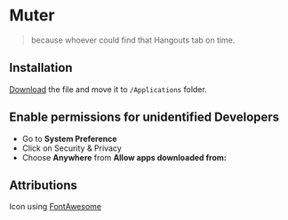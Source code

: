 Muter
=====

> because whoever could find that Hangouts tab on time.

## Installation
[Download](https://github.com/skippednote/Muter/releases/tag/1.0.0-beta.1) the file and move it to `/Applications` folder.

## Enable permissions for unidentified Developers
- Go to **System Preference**
- Click on Security & Privacy
- Choose **Anywhere** from **Allow apps downloaded from:**

## Attributions
Icon using [FontAwesome](fontawesome.io)

